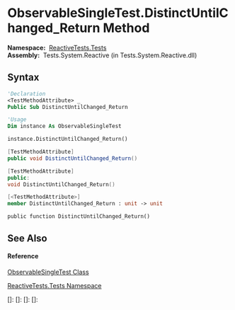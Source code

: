 # ObservableSingleTest.DistinctUntilChanged\_Return Method

**Namespace:**  [ReactiveTests.Tests](ReactiveTests.Tests\ReactiveTests.Tests.md)  
**Assembly:**  Tests.System.Reactive (in Tests.System.Reactive.dll)

## Syntax

```vb
'Declaration
<TestMethodAttribute> _
Public Sub DistinctUntilChanged_Return
```

```vb
'Usage
Dim instance As ObservableSingleTest

instance.DistinctUntilChanged_Return()
```

```csharp
[TestMethodAttribute]
public void DistinctUntilChanged_Return()
```

```c++
[TestMethodAttribute]
public:
void DistinctUntilChanged_Return()
```

```fsharp
[<TestMethodAttribute>]
member DistinctUntilChanged_Return : unit -> unit 
```

```jscript
public function DistinctUntilChanged_Return()
```

## See Also

#### Reference

[ObservableSingleTest Class](ObservableSingleTest\ObservableSingleTest.md)

[ReactiveTests.Tests Namespace](ReactiveTests.Tests\ReactiveTests.Tests.md)

[]: 
[]: 
[]: 
[]: 